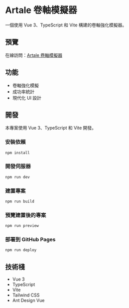 # Artale 卷軸模擬器

一個使用 Vue 3、TypeScript 和 Vite 構建的卷軸強化模擬器。

## 預覽

在線訪問：[Artale 卷軸模擬器](https://[你的GitHub用戶名].github.io/Artale-Scroll/)

## 功能

- 卷軸強化模擬
- 成功率統計
- 現代化 UI 設計

## 開發

本專案使用 Vue 3、TypeScript 和 Vite 開發。

### 安裝依賴

```bash
npm install
```

### 開發伺服器

```bash
npm run dev
```

### 建置專案

```bash
npm run build
```

### 預覽建置後的專案

```bash
npm run preview
```

### 部署到 GitHub Pages

```bash
npm run deploy
```

## 技術棧

- Vue 3
- TypeScript
- Vite
- Tailwind CSS
- Ant Design Vue
